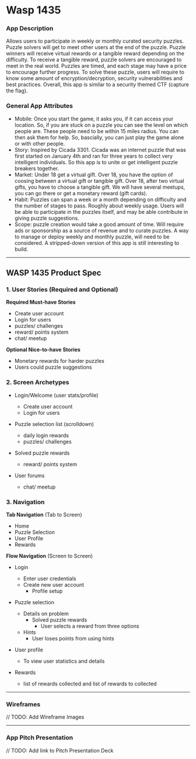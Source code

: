 # Wasp 1435

### App Description

Allows users to participate in weekly or monthly curated security puzzles. Puzzle solvers will get to meet other users at the end of the puzzle. Puzzle winners will receive virtual rewards or a tangible reward depending on the difficulty. To receive a tangible reward, puzzle solvers are encouraged to meet in the real world. Puzzles are timed, and each stage may have a price to encourage further progress.
To solve these puzzle, users will require to know some amount of encryption/decryption, security vulnerabilities and best practices. Overall, this app is similar to a security themed CTF (capture the flag).

### General App Attributes

- Mobile: Once you start the game, it asks you, if it can access your location. So, if you are stuck on a puzzle you can see the level on which people are. These people need to be within 15 miles radius. You can then ask them for help. So, bascially, you can just play the game alone or with other people.
- Story: Inspired by Cicada 3301. Cicada was  an internet puzzle that was first started on January 4th and ran for three years to collect very intelligent individuals. So this app is to unite or get intelligent puzzle breakers together.
- Market: Under 18 get a virtual gift. Over 18, you have the option of coosing between a virtual gift or tangible gift. Over 18, after two virtual gifts, you have to choose a tangible gift. We will have several meetups, you can go there or get a monetary reward (gift cards).
- Habit: Puzzles can span a week or a month depending on difficulty and the number of stages to pass. Roughly about weekly usage. Users will be able to participate in the puzzles itself, and may be able contribute in giving puzzle suggestions.
- Scope: puzzle creation would take a good amount of time. Will require ads or sponsorship as a source of revenue and to curate puzzles. A way to manage or deploy weekly and monthly puzzle, will need to be considered. A stripped-down version of this app is still interesting to build. 

---


## WASP 1435 Product Spec

### 1. User Stories (Required and Optional)

**Required Must-have Stories**

 * Create user account
 * Login for users
 * puzzles/ challenges 
 * reward/ points system
 * chat/ meetup

**Optional Nice-to-have Stories**

 * Monetary rewards for harder puzzles
 * Users could puzzle suggestions

### 2. Screen Archetypes

 * Login/Welcome (user stats/profile)
    * Create user account
    * Login for users
     
 * Puzzle selection list (scrolldown)
    * daily login rewards
    * puzzles/ challenges 
   
 * Solved puzzle rewards 
    * reward/ points system
 
 * User forums
     * chat/ meetup

### 3. Navigation

**Tab Navigation** (Tab to Screen)

 * Home
 * Puzzle Selection
 * User Profile
 * Rewards

**Flow Navigation** (Screen to Screen)

 * Login
   * Enter user credentials 
   * Create new user account
     * Profile setup

 * Puzzle selection
     * Details on problem
         * Solved puzzle rewards
             * User selects a reward from three options
     * Hints
         * User loses points from using hints
         
 * User profile
     * To view user statistics and details

 * Rewards 
     * list of rewards collected and list of rewards to collected

 

---

### Wireframes
// TODO: Add Wireframe Images

---

### App Pitch Presentation
// TODO: Add link to Pitch Presentation Deck

